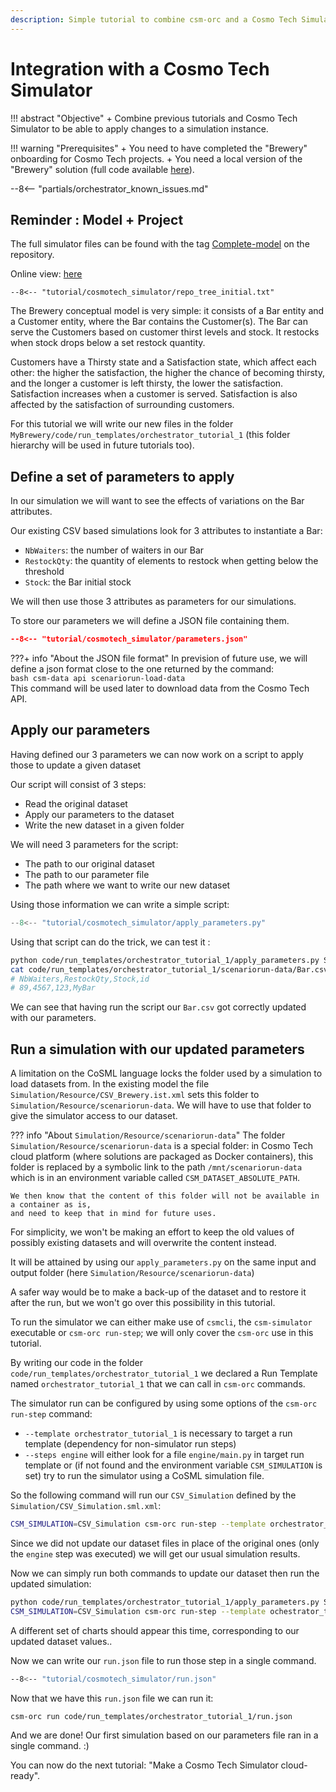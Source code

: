 ```yaml
---
description: Simple tutorial to combine csm-orc and a Cosmo Tech Simulator
---
```

# Integration with a Cosmo Tech Simulator

!!! abstract "Objective"
    + Combine previous tutorials and Cosmo Tech Simulator to be able to apply changes to a simulation instance.

!!! warning "Prerequisites"
    + You need to have completed the "Brewery" onboarding for Cosmo Tech projects.
    + You need a local version of the "Brewery" solution (full code available [here](https://github.com/Cosmo-Tech/onboarding-brewery-solution)).

--8<-- "partials/orchestrator_known_issues.md"

## Reminder : Model + Project

The full simulator files can be found with the tag 
[Complete-model](https://github.com/Cosmo-Tech/onboarding-brewery-solution/releases/tag/Complete-model)
on the repository.

Online view: [here](https://github.com/Cosmo-Tech/onboarding-brewery-solution/blob/Complete-model/ConceptualModel/MyBrewery.csm.xml)

```text title="Project files"
--8<-- "tutorial/cosmotech_simulator/repo_tree_initial.txt"
```

The Brewery conceptual model is very simple: it consists of a Bar entity and a Customer entity, 
where the Bar contains the Customer(s). 
The Bar can serve the Customers based on customer thirst levels and stock. 
It restocks when stock drops below a set restock quantity.

Customers have a Thirsty state and a Satisfaction state, which affect each other: 
the higher the satisfaction, the higher the chance of becoming thirsty, 
and the longer a customer is left thirsty, the lower the satisfaction. 
Satisfaction increases when a customer is served. 
Satisfaction is also affected by the satisfaction of surrounding customers.

For this tutorial we will write our new files in the folder `MyBrewery/code/run_templates/orchestrator_tutorial_1` (this folder hierarchy will be used in future tutorials too).

## Define a set of parameters to apply

In our simulation we will want to see the effects of variations on the Bar attributes.

Our existing CSV based simulations look for 3 attributes to instantiate a Bar:

* `NbWaiters`: the number of waiters in our Bar
* `RestockQty`: the quantity of elements to restock when getting below the threshold
* `Stock`: the Bar initial stock

We will then use those 3 attributes as parameters for our simulations.

To store our parameters we will define a JSON file containing them. 

```json title="code/run_templates/orchestrator_tutorial_1/parameters.json"
--8<-- "tutorial/cosmotech_simulator/parameters.json"
```

???+ info "About the JSON file format"
    In prevision of future use, we will define a json format close to the one returned by the command:  
    ```bash
    csm-data api scenariorun-load-data
    ```  
    This command will be used later to download data from the Cosmo Tech API.

## Apply our parameters

Having defined our 3 parameters we can now work on a script to apply those to update a given dataset

Our script will consist of 3 steps:

- Read the original dataset
- Apply our parameters to the dataset
- Write the new dataset in a given folder

We will need 3 parameters for the script:

- The path to our original dataset
- The path to our parameter file
- The path where we want to write our new dataset

Using those information we can write a simple script:

```python title="code/run_templates/orchestrator_tutorial_1/apply_parameters.py"
--8<-- "tutorial/cosmotech_simulator/apply_parameters.py"
```

Using that script can do the trick, we can test it :

```bash title="Test run of apply_parameters.py"
python code/run_templates/orchestrator_tutorial_1/apply_parameters.py Simulation/Resource/scenariorun-data code/run_templates/orchestrator_tutorial_1/scenariorun-data code/run_templates/orchestrator_tutorial_1/parameters.json
cat code/run_templates/orchestrator_tutorial_1/scenariorun-data/Bar.csv
# NbWaiters,RestockQty,Stock,id
# 89,4567,123,MyBar
```

We can see that having run the script our `Bar.csv` got correctly updated with our parameters.

## Run a simulation with our updated parameters

A limitation on the CoSML language locks the folder used by a simulation to load datasets from. 
In the existing model the file `Simulation/Resource/CSV_Brewery.ist.xml` sets this folder to `Simulation/Resource/scenariorun-data`.
We will have to use that folder to give the simulator access to our dataset.

??? info "About `Simulation/Resource/scenariorun-data`"
    The folder `Simulation/Resource/scenariorun-data` is a special folder:
    in Cosmo Tech cloud platform (where solutions are packaged as Docker containers), 
    this folder is replaced by a symbolic link to the path `/mnt/scenariorun-data` 
    which is in an environment variable called `CSM_DATASET_ABSOLUTE_PATH`.
    
    We then know that the content of this folder will not be available in a container as is, 
    and need to keep that in mind for future uses.

For simplicity, we won't be making an effort to keep the old values of possibly existing datasets and will overwrite the content instead.

It will be attained by using our `apply_parameters.py` on the same input and output folder (here `Simulation/Resource/scenariorun-data`)

A safer way would be to make a back-up of the dataset and to restore it after the run, but we won't go over this possibility in this tutorial.

To run the simulator we can either make use of `csmcli`, the `csm-simulator` executable or `csm-orc run-step`; we will only cover the `csm-orc` use in this tutorial.

By writing our code in the folder `code/run_templates/orchestrator_tutorial_1` we declared a Run Template named `orchestrator_tutorial_1` that we can call in `csm-orc` commands.

The simulator run can be configured by using some options of the `csm-orc run-step` command:

- `--template orchestrator_tutorial_1` is necessary to target a run template (dependency for non-simulator run steps)
- `--steps engine` will either look for a file `engine/main.py` in target run template or (if not found and the environment variable `CSM_SIMULATION` is set) try to run the simulator using a CoSML simulation file.

So the following command will run our `CSV_Simulation` defined by the `Simulation/CSV_Simulation.sml.xml`:

```bash title="run CSV_Simulation using csm-orc"
CSM_SIMULATION=CSV_Simulation csm-orc run-step --template orchestrator_tutorial_1 --steps engine
```

Since we did not update our dataset files in place of the original ones (only the `engine` step was executed) we will get our usual simulation results.

Now we can simply run both commands to update our dataset then run the updated simulation:

```bash title="Apply parameters and run simulation"
python code/run_templates/orchestrator_tutorial_1/apply_parameters.py Simulation/Resource/scenariorun-data Simulation/Resource/scenariorun-data code/run_templates/orchestrator_tutorial_1/parameters.json
CSM_SIMULATION=CSV_Simulation csm-orc run-step --template ochestrator_tutorial_1 --steps engine 
```

A different set of charts should appear this time, corresponding to our updated dataset values..

Now we can write our `run.json` file to run those step in a single command.

```bash title="core/run_templates/orchestrator_tutorial_1/run.json"
--8<-- "tutorial/cosmotech_simulator/run.json"
```

Now that we have this `run.json` file we can run it:
```bash title="run run.json"
csm-orc run code/run_templates/orchestrator_tutorial_1/run.json
```

And we are done! Our first simulation based on our parameters file ran in a single command. :)

You can now do the next tutorial: "Make a Cosmo Tech Simulator cloud-ready".
